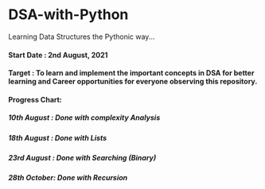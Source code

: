 # DSA-with-Python
Learning Data Structures the Pythonic way...

#### Start Date : 2nd August, 2021
#### Target : To learn and implement the important concepts in DSA for better learning and Career opportunities for everyone observing this repository.

#### Progress Chart:

##### 10th August : Done with complexity Analysis
##### 18th August : Done with Lists
##### 23rd August : Done with Searching (Binary)
##### 28th October: Done with Recursion
